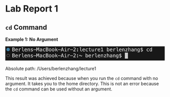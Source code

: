 # Lab Report 1

## `cd` Command

**Example 1: No Argument**

![Image](cdNoArg.jpg)

Absolute path: /Users/berlenzhang/lecture1

This result was achieved because when you run the `cd` command with no argument. It takes you to the home directory. This is not an error because the `cd` command can be used without an argument. 





